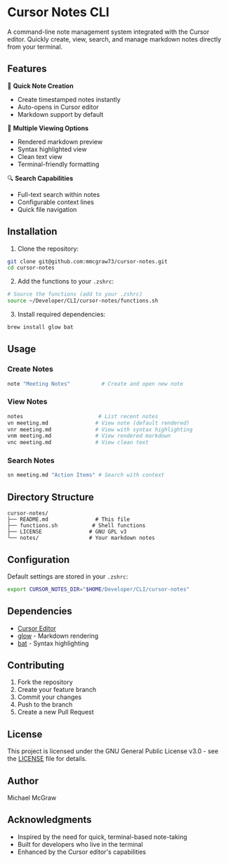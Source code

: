 # Cursor Notes CLI

A command-line note management system integrated with the Cursor editor. Quickly create, view, search, and manage markdown notes directly from your terminal.

## Features

🚀 **Quick Note Creation**
- Create timestamped notes instantly
- Auto-opens in Cursor editor
- Markdown support by default

📝 **Multiple Viewing Options**
- Rendered markdown preview
- Syntax highlighted view
- Clean text view
- Terminal-friendly formatting

🔍 **Search Capabilities**
- Full-text search within notes
- Configurable context lines
- Quick file navigation

## Installation

1. Clone the repository:
```bash
git clone git@github.com:mmcgraw73/cursor-notes.git
cd cursor-notes
```

2. Add the functions to your `.zshrc`:
```bash
# Source the functions (add to your .zshrc)
source ~/Developer/CLI/cursor-notes/functions.sh
```

3. Install required dependencies:
```bash
brew install glow bat
```

## Usage

### Create Notes
```bash
note "Meeting Notes"          # Create and open new note
```

### View Notes
```bash
notes                        # List recent notes
vn meeting.md               # View note (default rendered)
vnr meeting.md              # View with syntax highlighting
vnm meeting.md              # View rendered markdown
vnc meeting.md              # View clean text
```

### Search Notes
```bash
sn meeting.md "Action Items" # Search with context
```

## Directory Structure

```
cursor-notes/
├── README.md               # This file
├── functions.sh           # Shell functions
├── LICENSE               # GNU GPL v3
└── notes/                # Your markdown notes
```

## Configuration

Default settings are stored in your `.zshrc`:
```bash
export CURSOR_NOTES_DIR="$HOME/Developer/CLI/cursor-notes"
```

## Dependencies

- [Cursor Editor](https://cursor.sh/)
- [glow](https://github.com/charmbracelet/glow) - Markdown rendering
- [bat](https://github.com/sharkdp/bat) - Syntax highlighting

## Contributing

1. Fork the repository
2. Create your feature branch
3. Commit your changes
4. Push to the branch
5. Create a new Pull Request

## License

This project is licensed under the GNU General Public License v3.0 - see the [LICENSE](LICENSE) file for details.

## Author

Michael McGraw

## Acknowledgments

- Inspired by the need for quick, terminal-based note-taking
- Built for developers who live in the terminal
- Enhanced by the Cursor editor's capabilities
